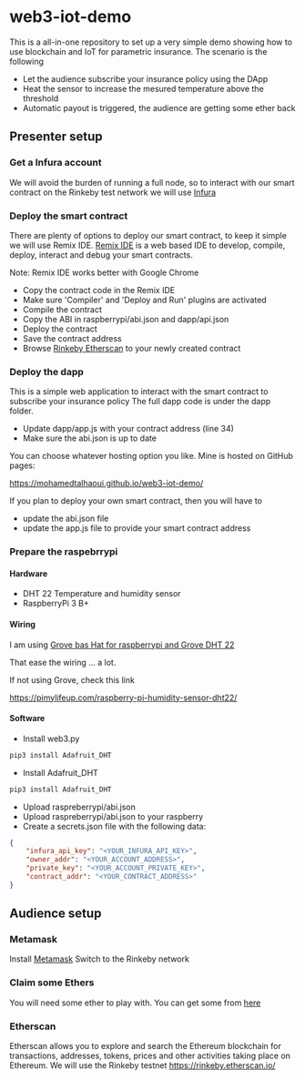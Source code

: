 # web3-iot-demo
This is a all-in-one repository to set up a very simple demo showing how to use blockchain and IoT for parametric insurance.
The scenario is the following
- Let the audience subscribe your insurance policy using the DApp
- Heat the sensor to increase the mesured temperature above the threshold
- Automatic payout is triggered, the audience are getting some ether back

## Presenter setup
### Get a Infura account
We will avoid the burden of running a full node, so to interact with our smart contract on the Rinkeby test network we will use [Infura](https://infura.io/)

### Deploy the smart contract
There are plenty of options to deploy our smart contract, to keep it simple we will use Remix IDE.
[Remix IDE](https://remix.ethereum.org) is a web based IDE to develop, compile, deploy, interact and debug your smart contracts. 

Note: Remix IDE works better with Google Chrome

- Copy the contract code in the Remix IDE
- Make sure 'Compiler' and 'Deploy and Run' plugins are activated
- Compile the contract
- Copy the ABI in raspberrypi/abi.json and dapp/api.json
- Deploy the contract
- Save the contract address
- Browse [Rinkeby Etherscan](https://rinkeby.etherscan.io) to your newly created contract 

### Deploy the dapp
This is a simple web application to interact with the smart contract to subscribe your insurance policy
The full dapp code is under the dapp folder.
- Update dapp/app.js with your contract address (line 34)
- Make sure the abi.json is up to date

You can choose whatever hosting option you like.
Mine is hosted on GitHub pages:

https://mohamedtalhaoui.github.io/web3-iot-demo/

If you plan to deploy your own smart contract, then you will have to 
 - update the abi.json file
 - update the app.js file to provide your smart contract address


### Prepare the raspebrrypi
#### Hardware
- DHT 22 Temperature and humidity sensor
- RaspberryPi 3 B+

#### Wiring
I am using [Grove bas Hat for raspberrypi and Grove DHT 22](http://wiki.seeedstudio.com/Grove-Temperature_and_Humidity_Sensor_Pro/#play-with-raspberry-pi-with-grove-base-hat-for-raspberry-pi)

That ease the wiring ... a lot.

If not using Grove, check this link 

https://pimylifeup.com/raspberry-pi-humidity-sensor-dht22/

#### Software
- Install web3.py

```python
pip3 install Adafruit_DHT
```

- Install Adafruit_DHT

```python
pip3 install Adafruit_DHT
```

- Upload raspreberrypi/abi.json 
- Upload raspreberrypi/abi.json to your raspberry
- Create a secrets.json file with the following data:

```json
{
    "infura_api_key": "<YOUR_INFURA_API_KEY>",
    "owner_addr": "<YOUR_ACCOUNT_ADDRESS>",
    "private_key": "<YOUR_ACCOUNT_PRIVATE_KEY>",
    "contract_addr": "<YOUR_CONTRACT_ADDRESS>"
}
``` 

## Audience setup
### Metamask
Install [Metamask](https://metamask.io/)
Switch to the Rinkeby network

### Claim some Ethers
You will need some ether to play with. You can get some from [here](https://faucet.rinkeby.io/)

### Etherscan
Etherscan allows you to explore and search the Ethereum blockchain for transactions, addresses, tokens, prices and other activities taking place on Ethereum.
We will use the Rinkeby testnet https://rinkeby.etherscan.io/
